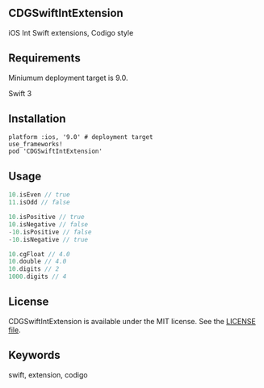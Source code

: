 ## CDGSwiftIntExtension

iOS Int Swift extensions, Codigo style

## Requirements
Miniumum deployment target is 9.0.

Swift 3

## Installation

```
platform :ios, '9.0' # deployment target
use_frameworks!
pod 'CDGSwiftIntExtension'
```

## Usage

```swift
10.isEven // true
11.isOdd // false

10.isPositive // true
10.isNegative // false
-10.isPositive // false
-10.isNegative // true

10.cgFloat // 4.0
10.double // 4.0
10.digits // 2
1000.digits // 4
```

## License
CDGSwiftIntExtension is available under the MIT license. See the [LICENSE file](https://github.com/sgcodigo/CDGSwiftIntExtension/blob/master/LICENSE).

## Keywords
swift, extension, codigo